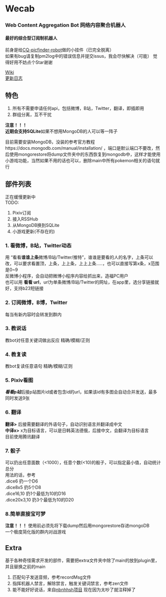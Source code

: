 # Wecab 

### Web Content Aggregation Bot 网络内容聚合机器人  
#### 最好的综合型订阅制机器人  
前身是给[CQ-picfinder-robot](https://github.com/Tsuk1ko/CQ-picfinder-robot)做的小挂件（已完全脱离）  
如果有bug请复制pm2log中的错误信息并提交issus，我会尽快解决（可能） 
觉得好用不妨点个Star谢谢  

[Wiki](https://github.com/Ninzore/Wecab/wiki)  
[更新日志](https://github.com/Ninzore/Wecab/blob/master/CHANGELOG.md)

## 特色  
1. 所有不需要申请任何api，包括微博，B站，Twitter，翻译，即插即用  
2. 群组分离，互不干扰  

**注意！！！**  
**近期会支持SQLite**如果不想用MongoDB的人可以等一阵子  
  
目前需要安装MongoDB，没装的参考官方教程https://docs.mongodb.com/manual/installation/ ，端口是默认端口不要改，然后使用mongorestore将dump文件夹中的东西恢复到mongodb中，这样才能使用小游戏功能，当然如果不用的话也可以，删除main中所有pokemon相关的语句就行  

## 部件列表  
正在缓慢更新中  
TODO:  
1. Pixiv订阅  
2. 接入RSSHub 
3. 从MongoDB换到SQLite
4. 小游戏更新(不存在的)  

### 1. 看微博，B站，Twitter动态  
用 “看看**谁谁上条**微博/B站/Twitter/推特”，谁谁是要看的人的名字，上条可以改，可以要求看置顶，上条，上上条，上上上条.....，也可以直接写第x条，x范围是0~9  
反微博小程序，会自动把微博小程序内容给抓出来，造福PC用户  
也可以用 **看看 url**，url为单条微博/B站/Twitter的网址，在app里，选分享链接就好，支持b23短链接  

### 2. 订阅微博，B博，Twitter
每当有新内容时会转发到群内  
  
### 3. 教说话  
教bot对任意关键词做出反应 精确/模糊/正则  
  
### 4. 教复读  
教bot复读任意语句 精确/模糊/正则  

### 5. Pixiv看图  
***看看p站***后接p站图片id或者包含id的url，如果该id有多图会自动合并发送，最多同时发送9张  

### 6. 翻译  
**翻译>** 后接需要翻译的外语句子，自动识别语言并翻译成中文  
**中译x>** x为目标语言，可以是日韩英法德俄，后接中文，会翻译为目标语言  
目前使用腾讯翻译

### 7. 骰子  
可以扔出任意面数（<1000），任意个数(<10)的骰子，可以指定最小值，自动统计总分  
用法的话，参考  
.dice6  扔一个D6  
.dice8x5  扔5个D8  
.dice16,10  扔1个最低为10的D16  
.dice20x3,10  扔3个最低为10的D20  

### 8.简单直接宝可梦  
**注意！！！** 使用前必须先将下载dump然后用mongorestore存进mongoDB  
一个极度简化版的群内对战游戏
  
## Extra   
基于各种奇怪需求开发的部件，需要把extra文件夹中除了main的放到plugin里，并且替换之前的main  
1. 匹配句子发送音频，参考recordMsg文件  
2. 指挥机器人禁言，解除禁言，触发关键词禁言，参考zen文件  
3. 能不能好好说话，来自[nbnhhsh项目](https://github.com/itorr/nbnhhsh) 现在因为太吵了就注释掉了
